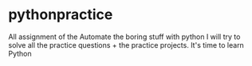 # pythonpractice
All assignment of the Automate the boring stuff with python
I will try to solve all the practice questions + the practice projects.
It's time to learn Python
